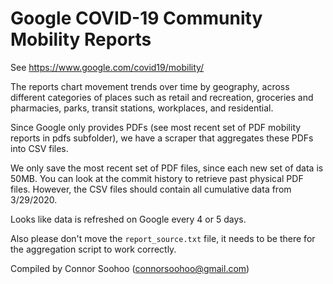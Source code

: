 # Google COVID-19 Community Mobility Reports
See https://www.google.com/covid19/mobility/

The reports chart movement trends over time by geography, across different categories of places such as retail and recreation, groceries and pharmacies, parks, transit stations, workplaces, and residential.

Since Google only provides PDFs (see most recent set of PDF mobility reports in pdfs subfolder), we have a scraper that aggregates these PDFs into CSV files.

We only save the most recent set of PDF files, since each new set of data is 50MB. You can look at the commit history to retrieve past physical PDF files. However, the CSV files should contain all cumulative data from 3/29/2020. 

Looks like data is refreshed on Google every 4 or 5 days.

Also please don't move the `report_source.txt` file, it needs to be there for the aggregation script to work correctly.

Compiled by Connor Soohoo (connorsoohoo@gmail.com)
